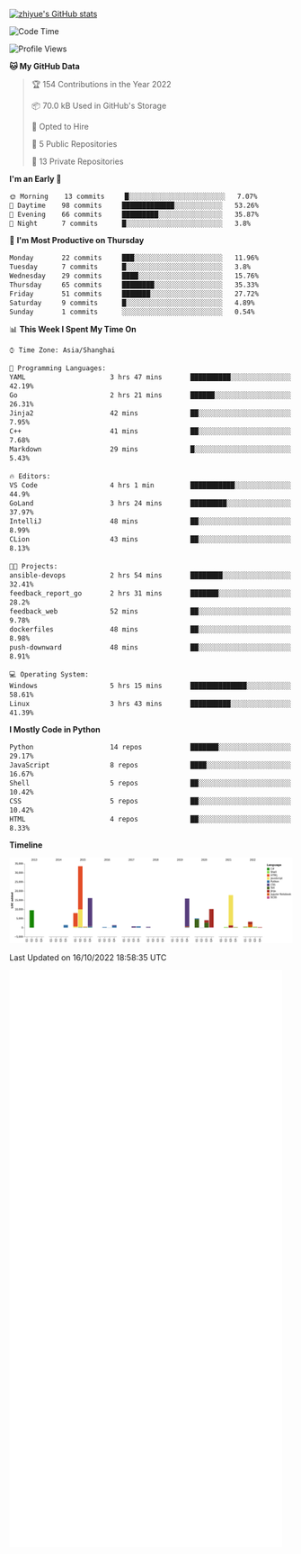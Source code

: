 
[![zhiyue's GitHub stats](https://github-readme-stats.vercel.app/api?username=zhiyue)](https://github.com/anuraghazra/github-readme-stats&&show_icons=true)

<!--START_SECTION:waka-->
![Code Time](http://img.shields.io/badge/Code%20Time-699%20hrs%2015%20mins-blue)

![Profile Views](http://img.shields.io/badge/Profile%20Views-1-blue)

**🐱 My GitHub Data** 

> 🏆 154 Contributions in the Year 2022
 > 
> 📦 70.0 kB Used in GitHub's Storage 
 > 
> 💼 Opted to Hire
 > 
> 📜 5 Public Repositories 
 > 
> 🔑 13 Private Repositories  
 > 
**I'm an Early 🐤** 

```text
🌞 Morning    13 commits     █░░░░░░░░░░░░░░░░░░░░░░░░   7.07% 
🌆 Daytime    98 commits     █████████████░░░░░░░░░░░░   53.26% 
🌃 Evening    66 commits     █████████░░░░░░░░░░░░░░░░   35.87% 
🌙 Night      7 commits      █░░░░░░░░░░░░░░░░░░░░░░░░   3.8%

```
📅 **I'm Most Productive on Thursday** 

```text
Monday       22 commits     ███░░░░░░░░░░░░░░░░░░░░░░   11.96% 
Tuesday      7 commits      █░░░░░░░░░░░░░░░░░░░░░░░░   3.8% 
Wednesday    29 commits     ████░░░░░░░░░░░░░░░░░░░░░   15.76% 
Thursday     65 commits     ████████░░░░░░░░░░░░░░░░░   35.33% 
Friday       51 commits     ███████░░░░░░░░░░░░░░░░░░   27.72% 
Saturday     9 commits      █░░░░░░░░░░░░░░░░░░░░░░░░   4.89% 
Sunday       1 commits      ░░░░░░░░░░░░░░░░░░░░░░░░░   0.54%

```


📊 **This Week I Spent My Time On** 

```text
⌚︎ Time Zone: Asia/Shanghai

💬 Programming Languages: 
YAML                     3 hrs 47 mins       ██████████░░░░░░░░░░░░░░░   42.19% 
Go                       2 hrs 21 mins       ██████░░░░░░░░░░░░░░░░░░░   26.31% 
Jinja2                   42 mins             ██░░░░░░░░░░░░░░░░░░░░░░░   7.95% 
C++                      41 mins             ██░░░░░░░░░░░░░░░░░░░░░░░   7.68% 
Markdown                 29 mins             █░░░░░░░░░░░░░░░░░░░░░░░░   5.43%

🔥 Editors: 
VS Code                  4 hrs 1 min         ███████████░░░░░░░░░░░░░░   44.9% 
GoLand                   3 hrs 24 mins       █████████░░░░░░░░░░░░░░░░   37.97% 
IntelliJ                 48 mins             ██░░░░░░░░░░░░░░░░░░░░░░░   8.99% 
CLion                    43 mins             ██░░░░░░░░░░░░░░░░░░░░░░░   8.13%

🐱‍💻 Projects: 
ansible-devops           2 hrs 54 mins       ████████░░░░░░░░░░░░░░░░░   32.41% 
feedback_report_go       2 hrs 31 mins       ███████░░░░░░░░░░░░░░░░░░   28.2% 
feedback_web             52 mins             ██░░░░░░░░░░░░░░░░░░░░░░░   9.78% 
dockerfiles              48 mins             ██░░░░░░░░░░░░░░░░░░░░░░░   8.98% 
push-downward            48 mins             ██░░░░░░░░░░░░░░░░░░░░░░░   8.91%

💻 Operating System: 
Windows                  5 hrs 15 mins       ██████████████░░░░░░░░░░░   58.61% 
Linux                    3 hrs 43 mins       ██████████░░░░░░░░░░░░░░░   41.39%

```

**I Mostly Code in Python** 

```text
Python                   14 repos            ███████░░░░░░░░░░░░░░░░░░   29.17% 
JavaScript               8 repos             ████░░░░░░░░░░░░░░░░░░░░░   16.67% 
Shell                    5 repos             ██░░░░░░░░░░░░░░░░░░░░░░░   10.42% 
CSS                      5 repos             ██░░░░░░░░░░░░░░░░░░░░░░░   10.42% 
HTML                     4 repos             ██░░░░░░░░░░░░░░░░░░░░░░░   8.33%

```


**Timeline**

![Chart not found](https://raw.githubusercontent.com/zhiyue/zhiyue/main/charts/bar_graph.png) 


 Last Updated on 16/10/2022 18:58:35 UTC
<!--END_SECTION:waka-->

<!-- [![Top Langs](https://github-readme-stats.vercel.app/api/top-langs/?username=zhiyue)](https://github.com/anuraghazra/github-readme-stats) -->

![](./github-metrics.svg)

